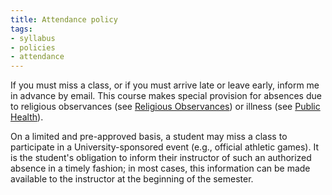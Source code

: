 ```yaml
---
title: Attendance policy
tags:
- syllabus
- policies
- attendance
---
```


<!--
To meet course objectives, you must attend class and be prepared to engage in discussion.
Arrange your schedule to be present for the entire class session.
-->
If you must miss a class, or if you must arrive late or leave early, inform me in advance by email.
This course makes special provision for absences due to religious observances (see [Religious Observances](#religious-observances)) or illness (see [Public Health](#public-health)).

On a limited and pre-approved basis, a student may miss a class to participate in a University-sponsored event (e.g., official athletic games). It is the student's obligation to inform their instructor of such an authorized absence in a timely fashion; in most cases, this information can be made available to the instructor at the beginning of the semester.

